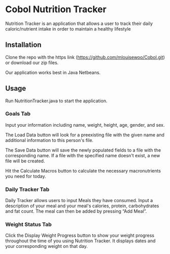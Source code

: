 # Cobol Nutrition Tracker
Nutrition Tracker is an application that allows a user to track
their daily caloric/nutrient intake in order to maintain a healthy lifestyle


## Installation

Clone the repo with the https link (https://github.com/mlouisewoo/Cobol.git) 
or download our zip files.

Our application works best in Java Netbeans.

## Usage

Run NutritionTracker.java to start the application.

### Goals Tab
Input your information including name, weight, height, age, gender, and sex.

The Load Data button will look for a preexisting file with the given name and 
additional information to this person's file.

The Save Data button will save the newly populated fields to a file with the
corresponding name. If a file with the specified name doesn't exist, a new
file will be created.

Hit the Calculate Macros button to calculate the necessary macronutrients you
need for today. 

### Daily Tracker Tab

Daily Tracker allows users to input Meals they have consumed. 
Input a description of your meal and your meal's calories, protein, carbohydrates 
and fat count. The meal can then be added by pressing “Add Meal”.

### Weight Status Tab

Click the Display Weight Progress button to show your weight progress throughout
the time of you using Nutrition Tracker. It displays dates and your
corresponding weight on that day.
